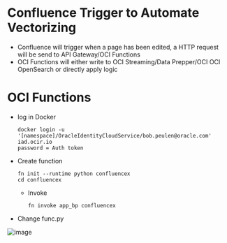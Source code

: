 # Confluence Trigger to Automate Vectorizing

- Confluence will trigger when a page has been edited, a HTTP request will be send to API Gateway/OCI Functions
- OCI Functions will either write to OCI Streaming/Data Prepper/OCI OCI OpenSearch or directly apply logic


# OCI Functions

- log in Docker
  ```
  docker login -u '[namespace]/OracleIdentityCloudService/bob.peulen@oracle.com' iad.ocir.io
  password = Auth token
  ```
  
- Create function
  ```
  fn init --runtime python confluencex
  cd confluencex
  ```

  - Invoke
    ```
    fn invoke app_bp confluencex
    ```

- Change func.py




![image](https://github.com/user-attachments/assets/dfc1f389-562a-476a-a570-90a371c3bce0)
